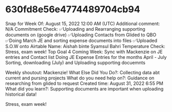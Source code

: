 # 630fd8e56e4774489704cb94

Snap for Week Of: August 15, 2022 12:00 AM (UTC)
Additional comment: N/A
Commitment Check: ✅Uploading and Rearranging supporting documents on (google drive)
✅Uploading Contacts from Glided to QBO 
✅Doing March JE and sorting expense documents into files 
✅Uploaded S.O.W onto Airtable 
Name: Aishah binte Syamsul Bahri
Temperature Check: Stress, exam week! 
Top Goal 4 Coming Week: Sync with Mackenzie on JE entries and Contact list 
Doing JE Expense Entries for the months April - July 
Sorting, downloading (July) and Uploading supporting docuemnts 

Weekly shoutout: Mackenzie! 
What Else Did You Do?: Collecting data abt current and pursing projects
What do you need help on?: Guidance on researching from glided to request
Created time: August 31, 2022 6:55 PM
What did you learn?: Supporting documents are important when uploading historical data!

Stress, exam week!
